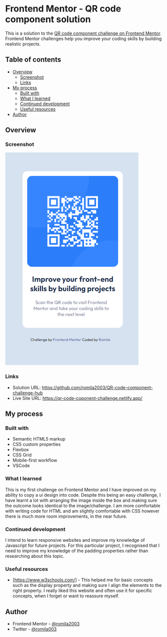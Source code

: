 # Frontend Mentor - QR code component solution

This is a solution to the [QR code component challenge on Frontend Mentor](https://www.frontendmentor.io/challenges/qr-code-component-iux_sIO_H). Frontend Mentor challenges help you improve your coding skills by building realistic projects. 

## Table of contents

- [Overview](#overview)
  - [Screenshot](#screenshot)
  - [Links](#links)
- [My process](#my-process)
  - [Built with](#built-with)
  - [What I learned](#what-i-learned)
  - [Continued development](#continued-development)
  - [Useful resources](#useful-resources)
- [Author](#author)

## Overview

### Screenshot

![](https://github.com/romila2003/QR-code-component-challenge-hub/blob/main/screenshot.PNG)

### Links

- Solution URL: https://github.com/romila2003/QR-code-component-challenge-hub
- Live Site URL: https://qr-code-coponent-challenge.netlify.app/

## My process

### Built with

- Semantic HTML5 markup
- CSS custom properties
- Flexbox
- CSS Grid
- Mobile-first workflow
- VSCode

### What I learned

This is my first challenge on Frontend Mentor and I have improved on my ability to copy a ui design into code. Despite this being an easy challenge, I have learnt a lot with arranging the image inside the box and making sure the outcome looks identical to the image/challenge. I am more comfortable with writing code for HTML and am slightly comfortable with CSS however there is much more room improvements, in the near future.


### Continued development

I intend to learn responsive websites and improve my knowledge of Javascript for future projects. For this particular project, I recognised that I need to improve my knowledge of the padding properties rather than researching about this topic.


### Useful resources

- [https://www.w3schools.com/] - This helped me for basic concepts such as the display property and making sure I align the elements to the right property. I really liked this website and often use it for specific concepts, when I forget or want to reassure myself.

## Author

- Frontend Mentor - [@romila2003](https://www.frontendmentor.io/profile/yourusername)
- Twitter - [@romila003](https://www.twitter.com/yourusername)
